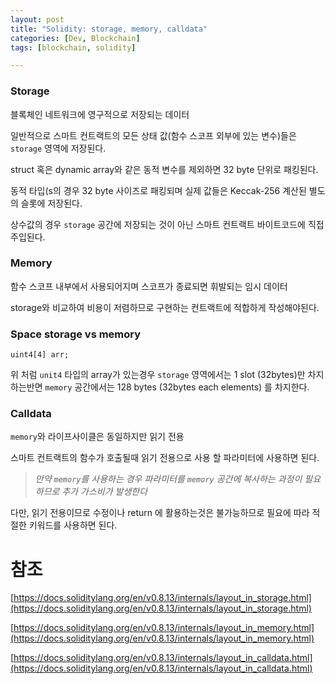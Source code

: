 ```yaml
---
layout: post
title: "Solidity: storage, memory, calldata"
categories: [Dev, Blockchain]
tags: [blockchain, solidity]

---
```


### Storage

블록체인 네트워크에 영구적으로 저장되는 데이터

일반적으로 스마트 컨트랙트의 모든 상태 값(함수 스코프 외부에 있는 변수)들은 `storage` 영역에 저장된다.

struct 혹은 dynamic array와 같은 동적 변수를 제외하면 32 byte 단위로 패킹된다.

동적 타입(s의 경우 32 byte 사이즈로 패킹되며 실제 값들은 Keccak-256 계산된 별도의 슬롯에 저장된다.

상수값의 경우 `storage` 공간에 저장되는 것이 아닌 스마트 컨트랙트 바이트코드에 직접 주입된다.

### Memory

함수 스코프 내부에서 사용되어지며 스코프가 종료되면 휘발되는 임시 데이터

storage와 비교하여 비용이 저렴하므로 구현하는 컨트랙트에 적합하게 작성해야된다.

### Space storage vs memory

```solidity
uint4[4] arr;
```

위 처럼 `unit4` 타입의 array가 있는경우 `storage` 영역에서는 1 slot (32bytes)만 차지하는반면 `memory` 공간에서는 128 bytes (32bytes each elements) 를 차지한다.

### Calldata

`memory`와 라이프사이클은 동일하지만 읽기 전용

스마트 컨트랙트의 함수가 호출될때 읽기 전용으로 사용 할 파라미터에 사용하면 된다.

> *만약 `memory`를 사용하는 경우 파라미터를 `memory` 공간에 복사하는 과정이 필요하므로 추가 가스비가 발생한다*
>

다만, 읽기 전용이므로 수정이나 return 에 활용하는것은 불가능하므로 필요에 따라 적절한 키워드를 사용하면 된다.

# 참조

[https://docs.soliditylang.org/en/v0.8.13/internals/layout_in_storage.html](https://docs.soliditylang.org/en/v0.8.13/internals/layout_in_storage.html)

[https://docs.soliditylang.org/en/v0.8.13/internals/layout_in_memory.html](https://docs.soliditylang.org/en/v0.8.13/internals/layout_in_memory.html)

[https://docs.soliditylang.org/en/v0.8.13/internals/layout_in_calldata.html](https://docs.soliditylang.org/en/v0.8.13/internals/layout_in_calldata.html)

